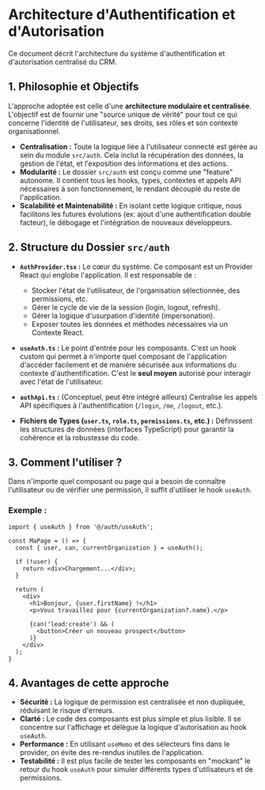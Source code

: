 # Architecture d'Authentification et d'Autorisation

Ce document décrit l'architecture du système d'authentification et d'autorisation centralisé du CRM.

## 1. Philosophie et Objectifs

L'approche adoptée est celle d'une **architecture modulaire et centralisée**. L'objectif est de fournir une "source unique de vérité" pour tout ce qui concerne l'identité de l'utilisateur, ses droits, ses rôles et son contexte organisationnel.

- **Centralisation :** Toute la logique liée à l'utilisateur connecté est gérée au sein du module `src/auth`. Cela inclut la récupération des données, la gestion de l'état, et l'exposition des informations et des actions.
- **Modularité :** Le dossier `src/auth` est conçu comme une "feature" autonome. Il contient tous les hooks, types, contextes et appels API nécessaires à son fonctionnement, le rendant découplé du reste de l'application.
- **Scalabilité et Maintenabilité :** En isolant cette logique critique, nous facilitons les futures évolutions (ex: ajout d'une authentification double facteur), le débogage et l'intégration de nouveaux développeurs.

## 2. Structure du Dossier `src/auth`

- **`AuthProvider.tsx` :** Le cœur du système. Ce composant est un Provider React qui englobe l'application. Il est responsable de :
    - Stocker l'état de l'utilisateur, de l'organisation sélectionnée, des permissions, etc.
    - Gérer le cycle de vie de la session (login, logout, refresh).
    - Gérer la logique d'usurpation d'identité (impersonation).
    - Exposer toutes les données et méthodes nécessaires via un Contexte React.

- **`useAuth.ts` :** Le point d'entrée pour les composants. C'est un hook custom qui permet à n'importe quel composant de l'application d'accéder facilement et de manière sécurisée aux informations du contexte d'authentification. C'est le **seul moyen** autorisé pour interagir avec l'état de l'utilisateur.

- **`authApi.ts` :** (Conceptuel, peut être intégré ailleurs) Centralise les appels API spécifiques à l'authentification (`/login`, `/me`, `/logout`, etc.).

- **Fichiers de Types (`user.ts`, `role.ts`, `permissions.ts`, etc.) :** Définissent les structures de données (interfaces TypeScript) pour garantir la cohérence et la robustesse du code.

## 3. Comment l'utiliser ?

Dans n'importe quel composant ou page qui a besoin de connaître l'utilisateur ou de vérifier une permission, il suffit d'utiliser le hook `useAuth`.

### Exemple :

```tsx
import { useAuth } from '@/auth/useAuth';

const MaPage = () => {
  const { user, can, currentOrganization } = useAuth();

  if (!user) {
    return <div>Chargement...</div>;
  }

  return (
    <div>
      <h1>Bonjour, {user.firstName} !</h1>
      <p>Vous travaillez pour {currentOrganization?.name}.</p>

      {can('lead:create') && (
        <button>Créer un nouveau prospect</button>
      )}
    </div>
  );
}
```

## 4. Avantages de cette approche

- **Sécurité :** La logique de permission est centralisée et non dupliquée, réduisant le risque d'erreurs.
- **Clarté :** Le code des composants est plus simple et plus lisible. Il se concentre sur l'affichage et délègue la logique d'autorisation au hook `useAuth`.
- **Performance :** En utilisant `useMemo` et des sélecteurs fins dans le provider, on évite des re-rendus inutiles de l'application.
- **Testabilité :** Il est plus facile de tester les composants en "mockant" le retour du hook `useAuth` pour simuler différents types d'utilisateurs et de permissions.
